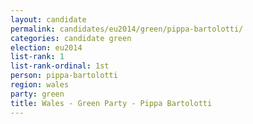 ```yaml
---
layout: candidate
permalink: candidates/eu2014/green/pippa-bartolotti/
categories: candidate green
election: eu2014
list-rank: 1
list-rank-ordinal: 1st
person: pippa-bartolotti
region: wales
party: green
title: Wales - Green Party - Pippa Bartolotti
---
```

